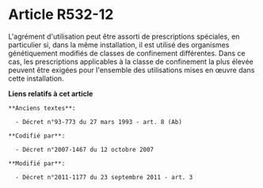 # Article R532-12

L'agrément d'utilisation peut être assorti de prescriptions spéciales, en particulier si, dans la même installation, il est
utilisé des organismes génétiquement modifiés de classes de confinement différentes. Dans ce cas, les prescriptions
applicables à la classe de confinement la plus élevée peuvent être exigées pour l'ensemble des utilisations mises en œuvre
dans cette installation.

**Liens relatifs à cet article**

	**Anciens textes**:

	  - Décret n°93-773 du 27 mars 1993 - art. 8 (Ab)

	**Codifié par**:

	  - Décret n°2007-1467 du 12 octobre 2007

	**Modifié par**:

	  - Décret n°2011-1177 du 23 septembre 2011 - art. 3
